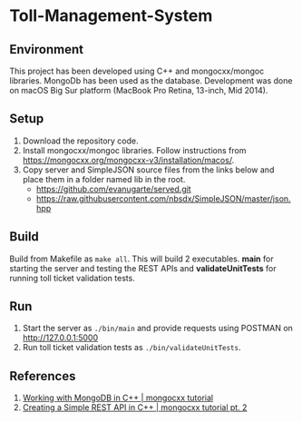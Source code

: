 # Toll-Management-System

## Environment

This project has been developed using C++ and mongocxx/mongoc libraries. MongoDb has been used as the database. Development was done on macOS Big Sur platform (MacBook Pro Retina, 13-inch, Mid 2014).

## Setup

1. Download the repository code.
2. Install mongocxx/mongoc libraries. Follow instructions from https://mongocxx.org/mongocxx-v3/installation/macos/.
3. Copy server and SimpleJSON source files from the links below and place them in a folder named lib in the root.
	* https://github.com/evanugarte/served.git
	* https://raw.githubusercontent.com/nbsdx/SimpleJSON/master/json.hpp

## Build

Build from Makefile as `make all`. This will build 2 executables. **main** for starting the server and testing the REST APIs and **validateUnitTests** for running toll ticket validation tests.

## Run

1. Start the server as `./bin/main` and provide requests using POSTMAN on http://127.0.0.1:5000
2. Run toll ticket validation tests as `./bin/validateUnitTests`.

## References

1. [Working with MongoDB in C++ | mongocxx tutorial](https://www.youtube.com/watch?v=yPoH5cBJzkk)
2. [Creating a Simple REST API in C++ | mongocxx tutorial pt. 2](https://www.youtube.com/watch?v=NC7IGLm69Ts)